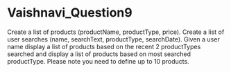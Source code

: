 # Vaishnavi_Question9
Create a list of products (productName, productType, price). Create a list of user searches (name, searchText, productType, searchDate). Given a user name display a list of products based on the recent 2 productTypes searched and display a list of products based on most searched productType. Please note you need to define up to 10 products.
